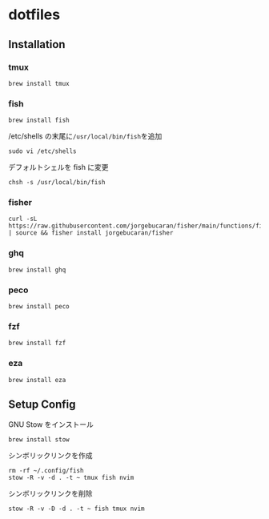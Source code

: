 # dotfiles

## Installation

### tmux

```shell
brew install tmux
```

### fish

```shell
brew install fish
```

/etc/shells の末尾に`/usr/local/bin/fish`を追加

```shell
sudo vi /etc/shells
```

デフォルトシェルを fish に変更

```shell
chsh -s /usr/local/bin/fish
```

### fisher

```shell
curl -sL https://raw.githubusercontent.com/jorgebucaran/fisher/main/functions/fisher.fish | source && fisher install jorgebucaran/fisher
```

### ghq

```shell
brew install ghq
```

### peco

```shell
brew install peco
```

### fzf

```shell
brew install fzf
```

### eza

```shell
brew install eza
```

## Setup Config

GNU Stow をインストール

```shell
brew install stow
```

シンボリックリンクを作成

```shell
rm -rf ~/.config/fish
stow -R -v -d . -t ~ tmux fish nvim
```

シンボリックリンクを削除

```shell
stow -R -v -D -d . -t ~ fish tmux nvim
```
